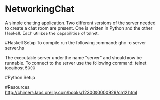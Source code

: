 # NetworkingChat
A simple chatting application. Two different versions of the server needed to create a chat room are present. One is written in Python and the other Haskell. Each utilizes the capabilities of telnet.

#Haskell Setup
To compile run the following command:
  ghc -o server server.hs

The executable server under the name "server" and should now be runnable.
To connect to the server use the following command:
  telnet localhost 5000

#Python Setup

#Resources
http://chimera.labs.oreilly.com/books/1230000000929/ch12.html
